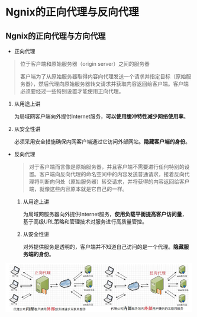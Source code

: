 # Ngnix的正向代理与反向代理

## Ngnix的正向代理与方向代理

*  正向代理

  > 位于客户端和原始服务器（origin server）之间的服务器
  >
  > 客户端为了从原始服务器取得内容向代理发送一个请求并指定目标（原始服务器），然后代理向原始服务器转交请求并获取内容返回给客户端。客户端必须要经过一些特别设置才能使用正向代理。

  1. 从用途上讲

     为局域网客户端向外提供Internet服务，**可以使用缓冲特性减少网络使用率**。

  2. 从安全性讲

     必须采用安全措施确保内网客户端通过它访问外部网站。**隐藏客户端的身份**。

* 反向代理

  > 对于客户端而言像是原始服务器，并且客户端不需要进行任何特别的设置。客户端向反向代理的命名空间中的内容发送普通请求，接着反向代理将判断向何处（原始服务器）转交请求，并将获得的内容返回给客户端，就像这些内容原本就是它自己的一样。

  1. 从用途上讲

     为局域网服务器向外提供Internet服务，**使用负载平衡提高客户访问量**，基于高级URL策略和管理技术对服务进行高质量管控。

  2. 从安全性讲

     对外提供服务是透明的，客户端并不知道自己访问的是一个代理。**隐藏服务端的身份**。

![&#x6B63;&#x5411;&#x4EE3;&#x7406;&amp;&#x53CD;&#x5411;&#x4EE3;&#x7406;](../.gitbook/assets/image%20%283%29.png)




